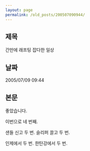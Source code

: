 ```yaml
---
layout: page
permalink: /old_posts/200507090944/
---
```


## 제목
간만에 래프팅 잡다한 일상

## 날짜
2005/07/09 09:44

## 본문
좋았습니다.

이번으로 네 번째.

샌들 신고 두 번. 슬리퍼 끌고 두 번.

인제에서 두 번. 한탄강에서 두 번.